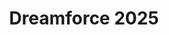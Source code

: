 ---
title: "Dreamforce 2025"
startDate: 2025-10-14
location:
  city: "San Francisco"
  country: "USA"
url: "https://www.salesforce.com/dreamforce/"
image: "/images/09.png"
featured: false
eventType: ["Cloud", "AI"]
region: "Americas"
---